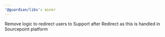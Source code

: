 ```yaml
---
'@guardian/libs': minor
---
```


Remove logic to redirect users to Support after Redirect as this is handled in Sourcepoint platform
